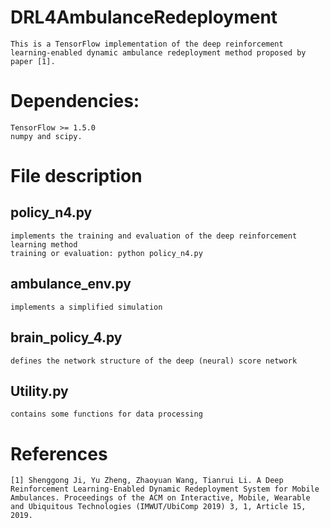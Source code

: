 # DRL4AmbulanceRedeployment
    This is a TensorFlow implementation of the deep reinforcement learning-enabled dynamic ambulance redeployment method proposed by paper [1]. 

# Dependencies:
    TensorFlow >= 1.5.0
    numpy and scipy.

# File description
## policy_n4.py
    implements the training and evaluation of the deep reinforcement learning method
    training or evaluation: python policy_n4.py

## ambulance_env.py
    implements a simplified simulation

## brain_policy_4.py
    defines the network structure of the deep (neural) score network

## Utility.py
    contains some functions for data processing

# References 
    [1] Shenggong Ji, Yu Zheng, Zhaoyuan Wang, Tianrui Li. A Deep Reinforcement Learning-Enabled Dynamic Redeployment System for Mobile Ambulances. Proceedings of the ACM on Interactive, Mobile, Wearable and Ubiquitous Technologies (IMWUT/UbiComp 2019) 3, 1, Article 15, 2019.
